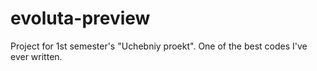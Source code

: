 # evoluta-preview
Project for 1st semester's "Uchebniy proekt". One of the best codes I've ever written.
